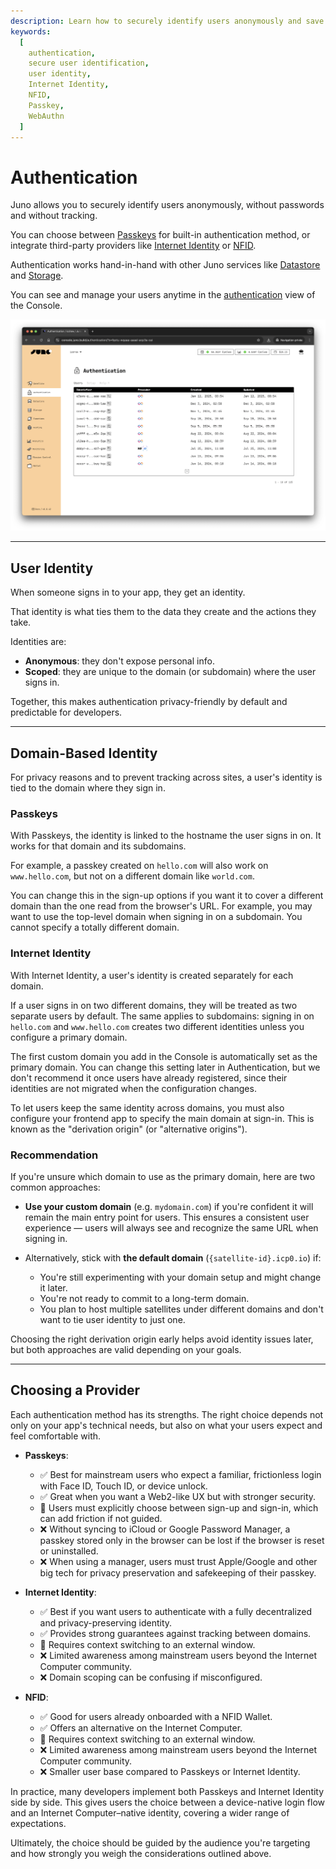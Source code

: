 ```yaml
---
description: Learn how to securely identify users anonymously and save their data in containers you own and control using Juno's authentication services.
keywords:
  [
    authentication,
    secure user identification,
    user identity,
    Internet Identity,
    NFID,
    Passkey,
    WebAuthn
  ]
---
```


# Authentication

Juno allows you to securely identify users anonymously, without passwords and without tracking.

You can choose between [Passkeys](development.md#passkeys) for built-in authentication method, or integrate third-party providers like [Internet Identity](development.md#internet-identity) or [NFID](development.md#nfid).

Authentication works hand-in-hand with other Juno services like [Datastore](../datastore/index.mdx) and [Storage](../storage/index.mdx).

You can see and manage your users anytime in the [authentication](https://console.juno.build/authentication) view of the Console.

![An overview of the anonymous display of the users in Juno Console](../../img/satellite/authentication.webp)

---

## User Identity

When someone signs in to your app, they get an identity.

That identity is what ties them to the data they create and the actions they take.

Identities are:

- **Anonymous**: they don't expose personal info.
- **Scoped**: they are unique to the domain (or subdomain) where the user signs in.

Together, this makes authentication privacy-friendly by default and predictable for developers.

---

## Domain-Based Identity

For privacy reasons and to prevent tracking across sites, a user's identity is tied to the domain where they sign in.

### Passkeys

With Passkeys, the identity is linked to the hostname the user signs in on. It works for that domain and its subdomains.

For example, a passkey created on `hello.com` will also work on `www.hello.com`, but not on a different domain like `world.com`.

You can change this in the sign-up options if you want it to cover a different domain than the one read from the browser's URL. For example, you may want to use the top-level domain when signing in on a subdomain. You cannot specify a totally different domain.

### Internet Identity

With Internet Identity, a user's identity is created separately for each domain.

If a user signs in on two different domains, they will be treated as two separate users by default. The same applies to subdomains: signing in on `hello.com` and `www.hello.com` creates two different identities unless you configure a primary domain.

The first custom domain you add in the Console is automatically set as the primary domain. You can change this setting later in Authentication, but we don't recommend it once users have already registered, since their identities are not migrated when the configuration changes.

To let users keep the same identity across domains, you must also configure your frontend app to specify the main domain at sign-in. This is known as the "derivation origin" (or "alternative origins").

### Recommendation

If you're unsure which domain to use as the primary domain, here are two common approaches:

- **Use your custom domain** (e.g. `mydomain.com`) if you're confident it will remain the main entry point for users. This ensures a consistent user experience — users will always see and recognize the same URL when signing in.

- Alternatively, stick with **the default domain** (`{satellite-id}.icp0.io`) if:
  - You're still experimenting with your domain setup and might change it later.
  - You're not ready to commit to a long-term domain.
  - You plan to host multiple satellites under different domains and don't want to tie user identity to just one.

Choosing the right derivation origin early helps avoid identity issues later, but both approaches are valid depending on your goals.

---

## Choosing a Provider

Each authentication method has its strengths. The right choice depends not only on your app's technical needs, but also on what your users expect and feel comfortable with.

- **Passkeys**:
  - ✅ Best for mainstream users who expect a familiar, frictionless login with Face ID, Touch ID, or device unlock.
  - ✅ Great when you want a Web2-like UX but with stronger security.
  - 🤔 Users must explicitly choose between sign-up and sign-in, which can add friction if not guided.
  - ❌ Without syncing to iCloud or Google Password Manager, a passkey stored only in the browser can be lost if the browser is reset or uninstalled.
  - ❌ When using a manager, users must trust Apple/Google and other big tech for privacy preservation and safekeeping of their passkey.

- **Internet Identity**:
  - ✅ Best if you want users to authenticate with a fully decentralized and privacy-preserving identity.
  - ✅ Provides strong guarantees against tracking between domains.
  - 🤔 Requires context switching to an external window.
  - ❌ Limited awareness among mainstream users beyond the Internet Computer community.
  - ❌ Domain scoping can be confusing if misconfigured.

- **NFID**:
  - ✅ Good for users already onboarded with a NFID Wallet.
  - ✅ Offers an alternative on the Internet Computer.
  - 🤔 Requires context switching to an external window.
  - ❌ Limited awareness among mainstream users beyond the Internet Computer community.
  - ❌ Smaller user base compared to Passkeys or Internet Identity.

In practice, many developers implement both Passkeys and Internet Identity side by side. This gives users the choice between a device-native login flow and an Internet Computer–native identity, covering a wider range of expectations.

Ultimately, the choice should be guided by the audience you're targeting and how strongly you weigh the considerations outlined above.
